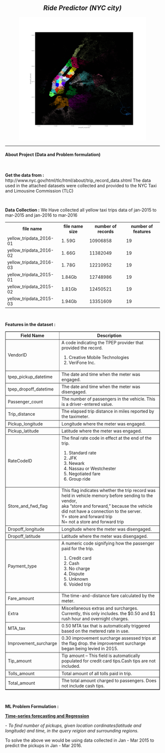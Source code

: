 <h2 align= "center"><em>Ride Predictor (NYC city)</em></h2>

<div align="center">
  <img height="400" src="https://github.com/shreyjain99/RidePredictor/blob/main/src%20files/New_york.gif"/>
</div>

<hr width="100%" size="2">

<h4 align= "left"> <b> About Project (Data and Problem formulation) </b> </h4>

<br>

<p>
<strong>Get the data from :</strong> http://www.nyc.gov/html/tlc/html/about/trip_record_data.shtml
The data used in the attached datasets were collected and provided to the NYC Taxi and Limousine Commission (TLC) 
</p>

<br>

<p>
<strong>Data Collection :</strong>
We Have collected all yellow taxi trips data of jan-2015 to mar-2015 and jan-2016 to mar-2016
</p>
<table>
<tr>
<th> file name </th>
<th> file name size</th>
<th> number of records </th>
<th> number of features </th>
</tr>
<tr>
<td> yellow_tripdata_2016-01 </td>
<td> 1. 59G </td>
<td> 10906858 </td>
<td> 19 </td>
</tr>
<tr>
<td> yellow_tripdata_2016-02 </td>
<td> 1. 66G </td>
<td> 11382049 </td>
<td> 19 </td>
</tr>
<tr>
<td> yellow_tripdata_2016-03 </td>
<td> 1. 78G </td>
<td> 12210952 </td>
<td> 19 </td>
</tr>
<tr>
<td> yellow_tripdata_2015-01 </td>
<td> 1.84Gb </td>
<td> 12748986 </td>
<td> 19 </td>
</tr>
<tr>
<td> yellow_tripdata_2015-02 </td>
<td> 1.81Gb </td>
<td> 12450521 </td>
<td> 19 </td>
</tr>
<tr>
<td> yellow_tripdata_2015-03 </td>
<td> 1.94Gb </td>
<td> 13351609 </td>
<td> 19 </td>
</tr>
</table>

<br>

<p>
<strong>Features in the dataset :</strong>
</p>
<table border="1">
    <tr>
        <th>Field Name</th>
        <th>Description</th>
    </tr>
    <tr>
        <td>VendorID</td>
        <td>
            A code indicating the TPEP provider that provided the record.
            <ol>
                <li>Creative Mobile Technologies</li>
                <li>VeriFone Inc.</li>
            </ol>
        </td>
    </tr>
    <tr>
        <td>tpep_pickup_datetime</td>
        <td>The date and time when the meter was engaged.</td>
    </tr>
    <tr>
        <td>tpep_dropoff_datetime</td>
        <td>The date and time when the meter was disengaged.</td>
    </tr>
    <tr>
        <td>Passenger_count</td>
        <td>The number of passengers in the vehicle. This is a driver-entered value.</td>
    </tr>
    <tr>
        <td>Trip_distance</td>
        <td>The elapsed trip distance in miles reported by the taximeter.</td>
    </tr>
    <tr>
        <td>Pickup_longitude</td>
        <td>Longitude where the meter was engaged.</td>
    </tr>
    <tr>
        <td>Pickup_latitude</td>
        <td>Latitude where the meter was engaged.</td>
    </tr>
    <tr>
        <td>RateCodeID</td>
        <td>The final rate code in effect at the end of the trip.
            <ol>
                <li> Standard rate </li>
                <li> JFK </li>
                <li> Newark </li>
                <li> Nassau or Westchester</li>
                <li> Negotiated fare </li>
                <li> Group ride</li>
            </ol>
        </td>
    </tr>
    <tr>
        <td>Store_and_fwd_flag</td>
        <td>This flag indicates whether the trip record was held in vehicle memory before sending to the vendor,<br> aka “store and forward,” because the vehicle did not have a connection to the server.
            <br>Y= store and forward trip
            <br>N= not a store and forward trip
        </td>
    </tr>
    <tr>
        <td>Dropoff_longitude</td>
        <td>Longitude where the meter was disengaged.</td>
    </tr>
    <tr>
        <td>Dropoff_latitude</td>
        <td>Latitude where the meter was disengaged.</td>
    </tr>
    <tr>
        <td>Payment_type</td>
        <td>A numeric code signifying how the passenger paid for the trip.
            <ol>
                <li> Credit card </li>
                <li> Cash </li>
                <li> No charge </li>
                <li> Dispute</li>
                <li> Unknown </li>
                <li> Voided trip</li>
            </ol>
        </td>
    </tr>
    <tr>
        <td>Fare_amount</td>
        <td>The time-and-distance fare calculated by the meter.</td>
    </tr>
    <tr>
        <td>Extra</td>
        <td>Miscellaneous extras and surcharges. Currently, this only includes. the $0.50 and $1 rush hour and overnight charges.</td>
    </tr>
    <tr>
        <td>MTA_tax</td>
        <td>0.50 MTA tax that is automatically triggered based on the metered rate in use.</td>
    </tr>
    <tr>
        <td>Improvement_surcharge</td>
        <td>0.30 improvement surcharge assessed trips at the flag drop. the improvement surcharge began being levied in 2015.</td>
    </tr>
    <tr>
        <td>Tip_amount</td>
        <td>Tip amount – This field is automatically populated for credit card tips.Cash tips are not included.</td>
    </tr>
    <tr>
        <td>Tolls_amount</td>
        <td>Total amount of all tolls paid in trip.</td>
    </tr>
    <tr>
        <td>Total_amount</td>
        <td>The total amount charged to passengers. Does not include cash tips.</td>
    </tr>
</table>

<br>

<p>
<strong>ML Problem Formulation :</strong>
</p>
<p><b><u> Time-series forecasting and Regression</u></b></p>
-<i> To find number of pickups, given location cordinates(latitude and longitude) and time, in the query reigion and surrounding regions.</i>
<p> 
To solve the above we would be using data collected in Jan - Mar 2015 to predict the pickups in Jan - Mar 2016.
</p>
